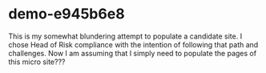 # demo-e945b6e8

This is my somewhat blundering attempt to populate a candidate site. I chose Head of Risk compliance with the intention of following 
that path and challenges. Now I am assuming that I simply need to populate the pages of this micro site???
